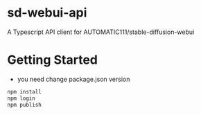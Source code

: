 # sd-webui-api
A Typescript API client for AUTOMATIC111/stable-diffusion-webui

# Getting Started

- you need change package.json version

```bash
npm install
npm login
npm publish
```